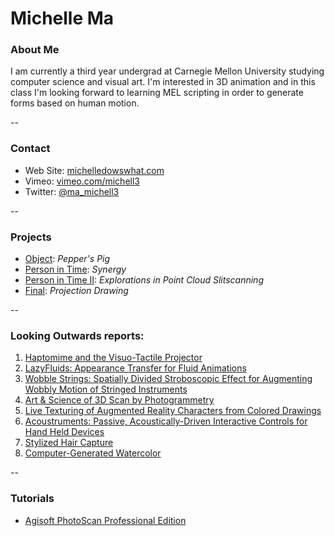 # Michelle Ma

### About Me

I am currently a third year undergrad at Carnegie Mellon University studying computer science and visual art. I'm interested in 3D animation and in this class I'm looking forward to learning MEL scripting in order to generate forms based on human motion.

--
### Contact

* Web Site: [michelledowswhat.com](http://www.michelledoeswhat.com)
* Vimeo: [vimeo.com/michell3](http://www.vimeo.com/michell3)
* Twitter: [@ma_michell3](http://twitter.com/ma_michell3)

-- 
### Projects

* [Object](project1.md): *Pepper's Pig*
* [Person in Time](project2.md): *Synergy*
* [Person in Time II](project3.md): *Explorations in Point Cloud Slitscanning*
* [Final](project4.md): *Projection Drawing*

--
### Looking Outwards reports: 

1. [Haptomime and the Visuo-Tactile Projector](looking-outwards-01.md)
2. [LazyFluids: Appearance Transfer for Fluid Animations](looking-outwards-02.md) 
3. [Wobble Strings: Spatially Divided Stroboscopic Effect for Augmenting Wobbly Motion of Stringed Instruments](looking-outwards-03.md)
4. [Art & Science of 3D Scan by Photogrammetry](looking-outwards-04.md)
5. [Live Texturing of Augmented Reality Characters from Colored Drawings](looking-outwards-05.md)
6. [Acoustruments: Passive, Acoustically-Driven Interactive Controls for Hand Held Devices](looking-outwards-06.md)
7. [Stylized Hair Capture](looking-outwards-07.md)
8. [Computer-Generated Watercolor](looking-outwards-08.md)

--
### Tutorials

* [Agisoft PhotoScan Professional Edition](tutorial2.md)
